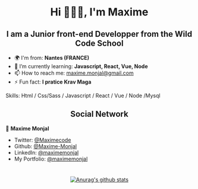 <h1 align="center">Hi  🙋🏻‍♂️, I'm Maxime </h1>
<h2 align="center"> I am a Junior front-end Developper from the Wild Code School</h2>

- 🌍  I'm from: **Nantes (FRANCE)**
- 🌱 I’m currently learning: **Javascript, React, Vue, Node** 
- 📫 How to reach me: maxime.monjal@gmail.com 
- ⚡ Fun fact: **I pratice Krav Maga** 

Skills: Html / Css/Sass / Javascript / React / Vue / Node /Mysql

<h2 align="center"> Social Network</h2>

👤 **Maxime Monjal**

* Twitter: [@Maximecode](https://twitter.com/Maximecode)
* Github: [@Maxime-Monjal](https://github.com/Maxime-Monjal)
* LinkedIn: [@maximemonjal](https://linkedin.com/in/maximemonjal)
* My Portfolio: [@maximemonjal](https://maxime-monjal.netlify.app/)

<div align="center">

#

[![Anurag's github stats](https://github-readme-stats.vercel.app/api?username=Maxime-Monjal)](https://github.com/anuraghazra/github-readme-stats)

</div>
